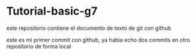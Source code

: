 # Tutorial-basic-g7
este repositorio contiene el documento de texto de git con github 

este es mi primer commit con github, ya habia echo dos commits en otro repositorio de forma local

